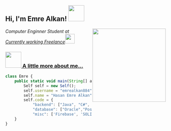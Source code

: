 <h2> Hi, I'm Emre Alkan! <img src="https://imgur.com/ZRJAQRB" width="50"></h2>
<img align='right' src="https://media.giphy.com/media/bPCwGUF2sKjyE/giphy.gif" width="230">
<p><em>Computer Enginner Student at <a href="https://www.mehmetakif.edu.tr/%22%3EMehmet Akif Ersoy University</a><img src="https://media.giphy.com/media/fYSnHlufseco8Fh93Z/giphy.gif" width="30"></br>Currently working Freelance<img src="https://media.giphy.com/media/WUlplcMpOCEmTGBtBW/giphy.gif" width="30"> 
</em></p>

### <img src="https://media.giphy.com/media/VgCDAzcKvsR6OM0uWg/giphy.gif" width="50"> A little more about me...  
    
```javascript
class Emre {
    public static void main(String[] args) {
        Self self = new Self();
        self.username = "emrealkan884";
        self.name = "Hasan Emre Alkan";
        self.code = { 
            "backend": ["Java", "C#", "Php"],
            "database": ["Oracle","PostgreSQL", "MySQL", "MSSQL"],
            "misc": ['Firebase', 'SOLID']};
    }
}
```

